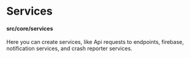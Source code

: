 # Services
#### src/core/services

Here you can create services, like Api requests to endpoints, firebase, notification services, and crash reporter services.
